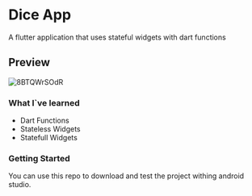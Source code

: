 # Dice App

A flutter application that uses stateful widgets with dart functions

## Preview

![8BTQWrSOdR](https://user-images.githubusercontent.com/72740598/229489034-359672ad-9f4d-4e30-8a1e-1676708b57e4.gif)

### What I`ve learned
- Dart Functions
- Stateless Widgets
- Statefull Widgets

### Getting Started

You can use this repo to download and test the project withing android studio.
